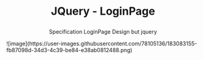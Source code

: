 # <p align="center">JQuery - LoginPage</p>
<p align="center">Specification LoginPage Design but jquery</p>
![image](https://user-images.githubusercontent.com/78105136/183083155-fb87098d-34d3-4c39-be84-e38ab0812488.png)
